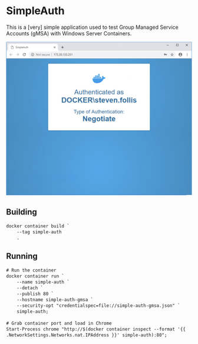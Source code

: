 # SimpleAuth

This is a [very] simple application used to test Group Managed Service Accounts (gMSA) with Windows Server Containers.

![screenshot](./images/simpleauth.png)

## Building

```
docker container build `
    --tag simple-auth
    .
```

## Running

```
# Run the container
docker container run `
    --name simple-auth `
    --detach `
    --publish 80 `
    --hostname simple-auth-gmsa `
    --security-opt "credentialspec=file://simple-auth-gmsa.json" `
    simple-auth;

# Grab container port and load in Chrome
Start-Process chrome "http://$(docker container inspect --format '{{ .NetworkSettings.Networks.nat.IPAddress }}' simple-auth):80";
```